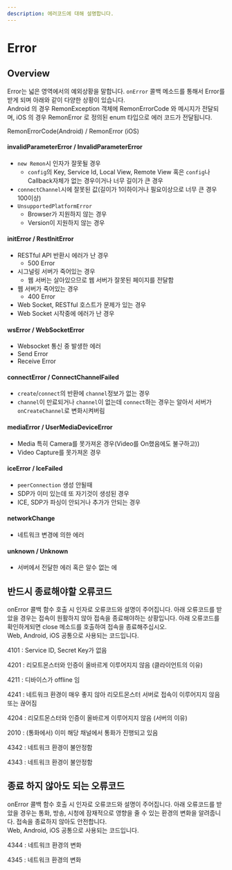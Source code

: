```yaml
---
description: 에러코드에 대해 설명합니다.
---
```


# Error

## Overview

Error는 넓은 영역에서의 예외상황을 말합니다. `onError` 콜백 메소드를 통해서 Error를 받게 되며 아래와 같이 다양한 상황이 있습니다.  
 Android 의 경우 RemonException 객체에 RemonErrorCode 와 메시지가 전달되며, iOS 의 경우 RemonError 로 정의된 enum 타입으로 에러 코드가 전달됩니다. 

RemonErrorCode\(Android\) / RemonError \(iOS\)

#### invalidParameterError / InvalidParameterError

* `new Remon`시 인자가 잘못될 경우
  * `config`의 Key, Service Id, Local View, Remote View 혹은 `config`나 Callback자체가 없는 경우이거나 너무 길이가 큰 경우
* `connectChannel`시에 잘못된 값\(길이가 1이하이거나 필요이상으로 너무 큰 경우 100이상\)
* `UnsupportedPlatformError`
  * Browser가 지원하지 않는 경우
  * Version이 지원하지 않는 경우

#### initError / RestInitError

* RESTful API 반환시 에러가 난 경우
  * 500 Error
* 시그널링 서버가 죽어있는 경우
  * 웹 서버는 살아있으므로 웹 서버가 잘못된 페이지를 전달함
* 웹 서버가 죽어있는 경우
  * 400 Error
* Web Socket, RESTful 호스트가 문제가 있는 경우
* Web Socket 시작중에 에러가 난 경우

#### wsError / WebSocketError

* Websocket 통신 중 발생한 에러
* Send Error
* Receive Error

#### connectError / ConnectChannelFailed

* `create`/`connect`의 반환에 `channel`정보가 없는 경우
* `channel`이 만료되거나 `channel`이 없는데 `connect`하는 경우는 알아서 서버가 `onCreateChannel`로 변화시켜버림

#### mediaError / UserMediaDeviceError

* Media 특히 Camera를 못가져온 경우\(Video를 On했음에도 불구하고\)\)
* Video Capture를 못가져온 경우

#### iceError / IceFailed

* `peerConnection` 생성 안될때
* SDP가 이미 있는데 또 자기것이 생성된 경우
* ICE, SDP가 파싱이 안되거나 추가가 안되는 경우

#### networkChange

* 네트워크 변경에 의한 에러

#### unknown / Unknown

* 서버에서 전달한 에러 혹은 알수 없는 에

## 반드시 종료해야할 오류코드

onError 콜백 함수 호출 시 인자로 오류코드와 설명이 주어집니다. 아래 오류코드를 받았을 경우는 접속이 원활하지 않아 접속을 종료해야하는 상황입니다. 아래 오류코드를 확인하게되면 close 메소드를 호출하여 접속을 종료해주십시오.   
Web, Android, iOS 공통으로 사용되는 코드입니다.

4101 : Service ID, Secret Key가 없음

4201 : 리모트몬스터와 인증이 올바르게 이루어지지 않음 \(클라이언트의 이유\)

4211 : 디바이스가 offline 임

4241 : 네트워크 환경이 매우 좋지 않아 리모트몬스터 서버로 접속이 이루어지지 않음 또는 끊어짐

4204 : 리모트몬스터와 인증이 올바르게 이루어지지 않음 \(서버의 이유\)

2010 : \(통화에서\) 이미 해당 채널에서 통화가 진행되고 있음

4342 : 네트워크 환경이 불안정함

4343 : 네트워크 환경이 불안정함



## 종료 하지 않아도 되는 오류코드

onError 콜백 함수 호출 시 인자로 오류코드와 설명이 주어집니다. 아래 오류코드를 받았을 경우는 통화, 방송, 시청에 잠재적으로 영향을 줄 수 있는 환경의 변화을 알려줍니다. 접속을 종료하지 않아도 안전합니다.  
Web, Android, iOS 공통으로 사용되는 코드입니다.

4344 : 네트워크 환경의 변화

4345 : 네트워크 환경의 변화



